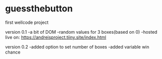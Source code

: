 # guessthebutton
first wellcode project

version 0.1
-a bit of DOM
-random values for 3 boxes(based on 0)
-hosted live on:
https://andreisproject.tiiny.site/index.html

version 0.2
-added option to set number of boxes
-added variable win chance
